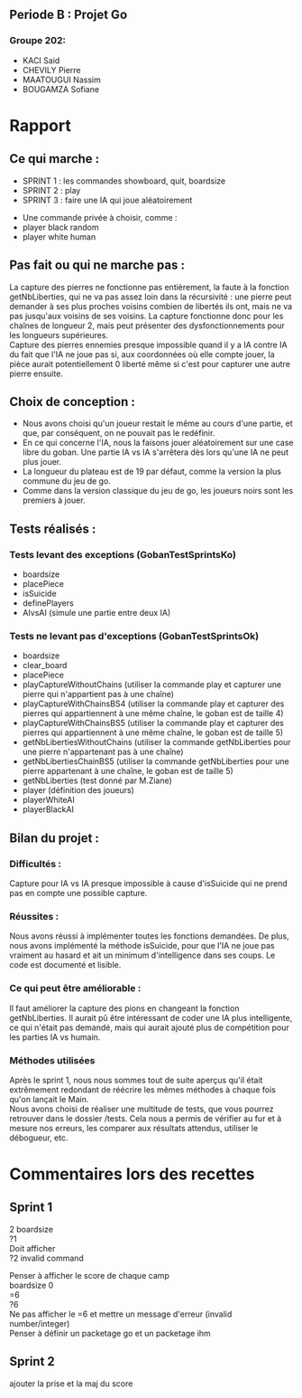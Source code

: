## Periode B : Projet Go
### Groupe 202:
* KACI Said
* CHEVILY Pierre
* MAATOUGUI Nassim
* BOUGAMZA Sofiane
# Rapport

## Ce qui marche : 
* SPRINT 1 : les commandes showboard, quit, boardsize
* SPRINT 2 : play
* SPRINT 3 : faire une IA qui joue aléatoirement 
- Une commande privée à choisir, comme :
- player black random
- player white human

## Pas fait ou qui ne marche pas :

La capture des pierres ne fonctionne pas entièrement, la faute à la fonction getNbLiberties, qui ne va pas assez loin dans la récursivité : une pierre peut demander à ses plus proches voisins combien de libertés ils ont, mais ne va pas jusqu'aux voisins de ses voisins. La capture fonctionne donc pour les chaînes de longueur 2, mais peut présenter des dysfonctionnements pour les longueurs supérieures.  
Capture des pierres ennemies presque impossible quand il y a IA contre IA du fait que l'IA ne joue pas si, aux coordonnées où elle compte jouer, la pièce aurait potentiellement 0 liberté même si c'est pour capturer une autre pierre ensuite.

## Choix de conception :
* Nous avons choisi qu'un joueur restait le même au cours d'une partie, et que, par conséquent, on ne pouvait pas le redéfinir.
* En ce qui concerne l'IA, nous la faisons jouer aléatoirement sur une case libre du goban. Une partie IA vs IA s'arrêtera dès lors qu'une IA ne peut plus jouer.
* La longueur du plateau est de 19 par défaut, comme la version la plus commune du jeu de go.
* Comme dans la version classique du jeu de go, les joueurs noirs sont les premiers à jouer.


## Tests réalisés :
### Tests levant des exceptions (GobanTestSprintsKo)
- boardsize
- placePiece
- isSuicide
- definePlayers
- AIvsAI (simule une partie entre deux IA)

### Tests ne levant pas d'exceptions (GobanTestSprintsOk)
- boardsize
- clear_board
- placePiece
- playCaptureWithoutChains (utiliser la commande play et capturer une pierre qui n'appartient pas à une chaîne)
- playCaptureWithChainsBS4 (utiliser la commande play et capturer des pierres qui appartiennent à une même chaîne, le goban est de taille 4)
- playCaptureWithChainsBS5 (utiliser la commande play et capturer des pierres qui appartiennent à une même chaîne, le goban est de taille 5)
- getNbLibertiesWithoutChains (utiliser la commande getNbLiberties pour une pierre n'appartenant pas à une chaîne)
- getNbLibertiesChainBS5 (utiliser la commande getNbLiberties pour une pierre appartenant à une chaîne, le goban est de taille 5)
- getNbLiberties (test donné par M.Ziane)
- player (définition des joueurs)
- playerWhiteAI
- playerBlackAI

## Bilan du projet :

### Difficultés :
Capture pour IA vs IA presque impossible à cause d'isSuicide qui ne prend pas en compte une possible capture.

### Réussites :
Nous avons réussi à implémenter toutes les fonctions demandées. De plus, nous avons implémenté la méthode isSuicide, pour que l'IA ne joue pas vraiment au hasard et ait un minimum d'intelligence dans ses coups. Le code est documenté et lisible.

### Ce qui peut être améliorable :

Il faut améliorer la capture des pions en changeant la fonction getNbLiberties.
Il aurait pû être intéressant de coder une IA plus intelligente, ce qui n'était pas demandé, mais qui aurait ajouté plus de compétition pour les parties IA vs humain.

### Méthodes utilisées
Après le sprint 1, nous nous sommes tout de suite aperçus qu'il était extrêmement redondant de réécrire les mêmes méthodes à chaque fois qu'on lançait le Main.  
Nous avons choisi de réaliser une multitude de tests, que vous pourrez retrouver dans le dossier /tests. Cela nous a permis de vérifier au fur et à mesure nos erreurs, les comparer aux résultats attendus, utiliser le débogueur, etc. 


# Commentaires lors des recettes
## Sprint 1
2 boardsize  
?1  
Doit afficher  
?2 invalid command

Penser à afficher le score de chaque camp  
boardsize 0  
=6  
?6  
Ne pas afficher le =6 et mettre un message d'erreur (invalid number/integer)  
Penser à définir un packetage go et un packetage ihm



## Sprint 2
ajouter la prise et la maj du score